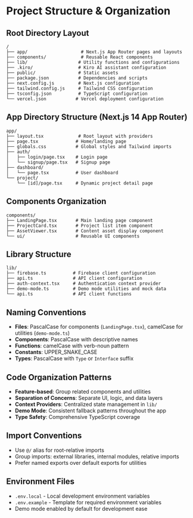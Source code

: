 # Project Structure & Organization

## Root Directory Layout

```
/
├── app/                    # Next.js App Router pages and layouts
├── components/             # Reusable React components
├── lib/                   # Utility functions and configurations
├── .kiro/                 # Kiro AI assistant configuration
├── public/                # Static assets
├── package.json           # Dependencies and scripts
├── next.config.js         # Next.js configuration
├── tailwind.config.js     # Tailwind CSS configuration
├── tsconfig.json          # TypeScript configuration
└── vercel.json           # Vercel deployment configuration
```

## App Directory Structure (Next.js 14 App Router)

```
app/
├── layout.tsx             # Root layout with providers
├── page.tsx              # Home/landing page
├── globals.css           # Global styles and Tailwind imports
├── auth/
│   ├── login/page.tsx    # Login page
│   └── signup/page.tsx   # Signup page
├── dashboard/
│   └── page.tsx          # User dashboard
└── project/
    └── [id]/page.tsx     # Dynamic project detail page
```

## Components Organization

```
components/
├── LandingPage.tsx       # Main landing page component
├── ProjectCard.tsx       # Project list item component
├── AssetViewer.tsx       # Content asset display component
└── ui/                   # Reusable UI components
```

## Library Structure

```
lib/
├── firebase.ts          # Firebase client configuration
├── api.ts               # API client configuration
├── auth-context.tsx     # Authentication context provider
├── demo-mode.ts         # Demo mode utilities and mock data
└── api.ts               # API client functions
```

## Naming Conventions

- **Files**: PascalCase for components (`LandingPage.tsx`), camelCase for utilities (`demo-mode.ts`)
- **Components**: PascalCase with descriptive names
- **Functions**: camelCase with verb-noun pattern
- **Constants**: UPPER_SNAKE_CASE
- **Types**: PascalCase with `Type` or `Interface` suffix

## Code Organization Patterns

- **Feature-based**: Group related components and utilities
- **Separation of Concerns**: Separate UI, logic, and data layers
- **Context Providers**: Centralized state management in `lib/`
- **Demo Mode**: Consistent fallback patterns throughout the app
- **Type Safety**: Comprehensive TypeScript coverage

## Import Conventions

- Use `@/` alias for root-relative imports
- Group imports: external libraries, internal modules, relative imports
- Prefer named exports over default exports for utilities

## Environment Files

- `.env.local` - Local development environment variables
- `.env.example` - Template for required environment variables
- Demo mode enabled by default for development ease